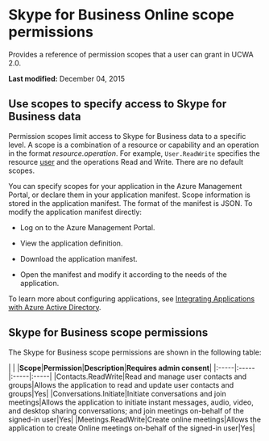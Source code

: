 
# Skype for Business Online scope permissions
Provides a reference of permission scopes that a user can grant in UCWA 2.0.

 **Last modified:** December 04, 2015


## Use scopes to specify access to Skype for Business data

Permission scopes limit access to Skype for Business data to a specific level. A scope is a combination of a resource or capability and an operation in the format _resource.operation_. For example, `User.ReadWrite` specifies the resource [user](user_ref.md) and the operations Read and Write. There are no default scopes.

You can specify scopes for your application in the Azure Management Portal, or declare them in your application manifest. Scope information is stored in the application manifest. The format of the manifest is JSON. To modify the application manifest directly:


- Log on to the Azure Management Portal.
 
- View the application definition.
 
- Download the application manifest.
 
- Open the manifest and modify it according to the needs of the application.
 
To learn more about configuring applications, see [Integrating Applications with Azure Active Directory](https://azure.microsoft.com/en-us/documentation/articles/active-directory-integrating-applications/).


## Skype for Business scope permissions

The Skype for Business scope permissions are shown in the following table:


|
|
|**Scope**|**Permission**|**Description**|**Requires admin consent**|
|:-----|:-----|:-----|:-----|
|Contacts.ReadWrite|Read and manage user contacts and groups|Allows the application to read and update user contacts and groups|Yes|
|Conversations.Initiate|Initiate conversations and join meetings|Allows the application to initiate instant messages, audio, video, and desktop sharing conversations; and join meetings on-behalf of the signed-in user|Yes|
|Meetings.ReadWrite|Create online meetings|Allows the application to create Online meetings on-behalf of the signed-in user|Yes|
